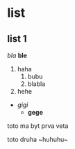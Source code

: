 # list
## list 1

_bla_
**ble**

1. haha
    1. bubu
    2. blabla
2. hehe

 * _gigi_
   * **gege**

<p> toto ma byt prva veta <p>
    toto druha
     ~huhuhu~
